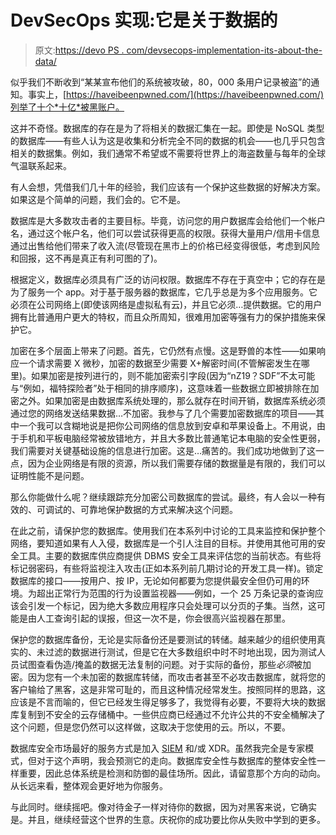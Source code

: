# DevSecOps 实现:它是关于数据的

> 原文:[https://devo PS . com/devsecops-implementation-its-about-the-data/](https://devops.com/devsecops-implementation-its-about-the-data/)

似乎我们不断收到“某某宣布他们的系统被攻破，80，000 条用户记录被盗”的通知。事实上，[https://haveibeenpwned.com/](https://haveibeenpwned.com/)列举了十个*十亿*被黑账户。

这并不奇怪。数据库的存在是为了将相关的数据汇集在一起。即使是 NoSQL 类型的数据库——有些人认为这是收集和分析完全不同的数据的机会——也几乎只包含相关的数据集。例如，我们通常不希望或不需要将世界上的海盗数量与每年的全球气温联系起来。

有人会想，凭借我们几十年的经验，我们应该有一个保护这些数据的好解决方案。如果这是个简单的问题，我们会的。它不是。

数据库是大多数攻击者的主要目标。毕竟，访问您的用户数据库会给他们一个帐户名，通过这个帐户名，他们可以尝试获得更高的权限。获得大量用户/信用卡信息通过出售给他们带来了收入流(尽管现在黑市上的价格已经变得很低，考虑到风险和回报，这不再是真正有利可图的了)。

根据定义，数据库必须具有广泛的访问权限。数据库不存在于真空中；它的存在是为了服务一个 app。对于基于服务器的数据库，它几乎总是为多个应用服务。它必须在公司网络上(即使该网络是虚拟私有云)，并且它必须…提供数据。它的用户拥有比普通用户更大的特权，而且众所周知，很难用加密等强有力的保护措施来保护它。

加密在多个层面上带来了问题。首先，它仍然有点慢。这是野兽的本性——如果响应一个请求需要 X 微秒，加密的数据至少需要 X+解密时间(不管解密发生在哪里)。如果加密是按列进行的，则不能加密索引字段(因为“nZ19？SDF”不太可能与“例如，福特探险者”处于相同的排序顺序)，这意味着一些数据立即被排除在加密之外。如果加密是由数据库系统处理的，那么就存在时间开销，数据库系统必须通过您的网络发送结果数据…不加密。我参与了几个需要加密数据库的项目——其中一个我可以含糊地说是把你公司网络的信息放到安卓和苹果设备上。不用说，由于手机和平板电脑经常被放错地方，并且大多数比普通笔记本电脑的安全性更弱，我们需要对关键基础设施的信息进行加密。这是…痛苦的。我们成功地做到了这一点，因为企业网络是有限的资源，所以我们需要存储的数据量是有限的，我们可以证明性能不是问题。

那么你能做什么呢？继续跟踪充分加密公司数据库的尝试。最终，有人会以一种有效的、可调试的、可靠地保护数据的方式来解决这个问题。

在此之前，请保护您的数据库。使用我们在本系列中讨论的工具来监控和保护整个网络，要知道如果有人入侵，数据库是一个引人注目的目标。并使用其他可用的安全工具。主要的数据库供应商提供 DBMS 安全工具来评估您的当前状态。有些将标记弱密码，有些将监视注入攻击(正如本系列前几期讨论的开发工具一样)。锁定数据库的接口——按用户、按 IP，无论如何都要为您提供最安全但仍可用的环境。为超出正常行为范围的行为设置监视器——例如，一个 25 万条记录的查询应该会引发一个标记，因为绝大多数应用程序只会处理可以分页的子集。当然，这可能是由人工查询引起的误报，但这一次不是，你会很高兴监视器在那里。

保护您的数据库备份，无论是实际备份还是要测试的转储。越来越少的组织使用真实的、未过滤的数据进行测试，但是它在大多数组织中时不时地出现，因为测试人员试图查看伪造/掩盖的数据无法复制的问题。对于实际的备份，那些*必须*被加密。因为您有一个未加密的数据库转储，而攻击者甚至不必攻击数据库，就将您的客户输给了黑客，这是非常可耻的，而且这种情况经常发生。按照同样的思路，这应该是不言而喻的，但它已经发生得足够多了，我觉得有必要，不要将大块的数据库复制到不安全的云存储桶中。一些供应商已经通过不允许公共的不安全桶解决了这个问题，但是您仍然可以这样做，这取决于您使用的云。所以，不要。

数据库安全市场最好的服务方式是加入 [SIEM](https://devops.com/?s=SIEM) 和/或 XDR。虽然我完全是专家模式，但对于这个声明，我会预测它的走向。数据库安全性与数据库的整体安全性一样重要，因此总体系统是检测和防御的最佳场所。因此，请留意那个方向的动向。从长远来看，整体观会更好地为你服务。

与此同时。继续摇吧。像对待金子一样对待你的数据，因为对黑客来说，它确实是。并且，继续经营这个世界的生意。庆祝你的成功要比你从失败中学到的更多。